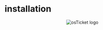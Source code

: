 # installation
<p align="center">
<img src="C:\Users\kolap\OneDrive\Documents\Canada\Course Career\Pictures\osTicket logo.JPG" alt="osTicket logo"/>
</p>
